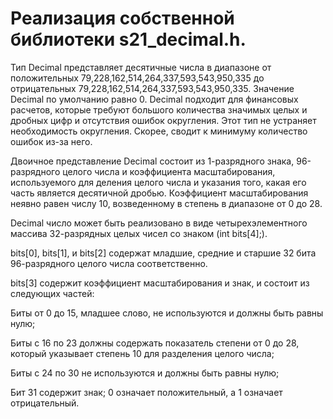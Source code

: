 # Реализация собственной библиотеки s21_decimal.h.
Тип Decimal представляет десятичные числа в диапазоне от положительных 79,228,162,514,264,337,593,543,950,335 до отрицательных 79,228,162,514,264,337,593,543,950,335. Значение Decimal по умолчанию равно 0. Decimal подходит для финансовых расчетов, которые требуют большого количества значимых целых и дробных цифр и отсутствия ошибок округления. Этот тип не устраняет необходимость округления. Скорее, сводит к минимуму количество ошибок из-за него.

Двоичное представление Decimal состоит из 1-разрядного знака, 96-разрядного целого числа и коэффициента масштабирования, используемого для деления целого числа и указания того, какая его часть является десятичной дробью. Коэффициент масштабирования неявно равен числу 10, возведенному в степень в диапазоне от 0 до 28.

Decimal число может быть реализовано в виде четырехэлементного массива 32-разрядных целых чисел со знаком (int bits[4];).

bits[0], bits[1], и bits[2] содержат младшие, средние и старшие 32 бита 96-разрядного целого числа соответственно.

bits[3] содержит коэффициент масштабирования и знак, и состоит из следующих частей:

Биты от 0 до 15, младшее слово, не используются и должны быть равны нулю;

Биты с 16 по 23 должны содержать показатель степени от 0 до 28, который указывает степень 10 для разделения целого числа;

Биты с 24 по 30 не используются и должны быть равны нулю;

Бит 31 содержит знак; 0 означает положительный, а 1 означает отрицательный.
